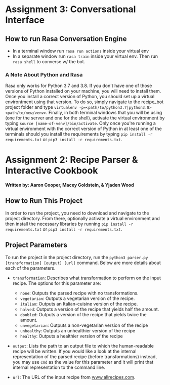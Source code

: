 # Assignment 3: Conversational Interface

## How to run Rasa Conversation Engine
- In a terminal window run `rasa run actions` inside your virtual env
- In a separate window run `rasa train` inside your virtual env. Then run `rasa shell` to converse w/ the bot. 

### A Note About Python and Rasa
Rasa only works for Python 3.7 and 3.8. If you don't have one of those versions of Python installed on your machine, you will need to install them. Once you install a correct version of Python, you should set up a virtual environtment using that version. To do so, simply navigate to the recipe_bot project folder and type `virtualenv -p=<path/to/python3.7|python3.8> <path/to/new/venv>`. Finally, in both terminal windows that you will be using (one for the server and one for the shell), activate the virtual environment by typing `source [name-of-venv]/bin/activate`. Only once you're running a virtual environment with the correct version of Python in at least one of the terminals should you install the requirements by typing `pip install -r requirements.txt` or `pip3 install -r requirements.txt`.



# Assignment 2: Recipe Parser & Interactive Cookbook
#### Written by: Aaron Cooper, Macey Goldstein, & Yjaden Wood

## How to Run This Project
In order to run the project, you need to download and navigate to the project directory. From there, optionally activate a virtual environment and then install the necessary libraries by running `pip install -r requirements.txt` or `pip3 install -r requirements.txt`.

## Project Parameters
To run the project in the project directory, run the `python3 parser.py [transformation] [output] [url]` command. Below are more details about each of the parameters.
- `transformation`: Describes what transformation to perform on the input recipe. The options for this parameter are:
    - `none`: Outputs the parsed recipe with no transformations.
    - `vegetarian`: Outputs a vegetarian version of the recipe.
    - `italian`: Outputs an Italian-cuisine version of the recipe.
    - `halved`: Outputs a version of the recipe that yields half the amount.
    - `doubled`: Outputs a version of the recipe that yields twice the amount.
    - `unvegetarian`: Outputs a non-vegetarian version of the recipe
    - `unhealthy`: Outputs an unhealthier version of the recipe
    - `healthy`: Outputs a healthier version of the recipe

- `output`: Lists the path to an output file to which the human-readable recipe will be written. If you would like a look at the internal representation of the parsed recipe (before transformations) instead, you may use `cmd` as the value for this parameter and it will print that internal representation to the command line.
- `url`: The URL of the input recipe from www.allrecipes.com.